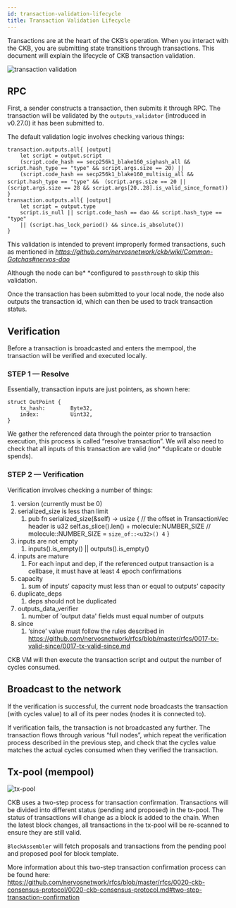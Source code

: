 ```yaml
---
id: transaction-validation-lifecycle
title: Transaction Validation Lifecycle
---
```

Transactions are at the heart of the CKB’s operation. When you interact with the CKB, you are submitting state transitions through transactions. This document will explain the lifecycle of CKB transaction validation.

![](https://github.com/nervosnetwork/docs/raw/master/docs/assets/transaction-validation-lifecycle/%E6%9C%AA%E5%91%BD%E5%90%8D%E6%96%87%E4%BB%B6%20(1).jpg "transaction validation")

## RPC

First, a sender constructs a transaction, then submits it through RPC. The transaction will be validated by the `outputs_validator`  (introduced in v0.27.0) it has been submitted to. 

The default validation logic involves checking various things:

```
transaction.outputs.all{ |output|
    let script = output.script
    (script.code_hash == secp256k1_blake160_sighash_all && script.hash_type == "type" && script.args.size == 20) ||
    (script.code_hash == secp256k1_blake160_multisig_all && script.hash_type == "type" && （script.args.size == 20 || (script.args.size == 28 && script.args[20..28].is_valid_since_format))
}
transaction.outputs.all{ |output|
    let script = output.type
    script.is_null || script.code_hash == dao && script.hash_type == "type"
    || (script.has_lock_period() && since.is_absolute())
}
```

This validation is intended to prevent improperly formed transactions, such as mentioned in *https://github.com/nervosnetwork/ckb/wiki/Common-Gotchas#nervos-dao* 

Although the node can be* *configured to `passthrough` to skip this validation.

Once the transaction has been submitted to your local node, the node also outputs the transaction id, which can then be used to track transaction status.

## Verification

Before a transaction is broadcasted and enters the mempool, the transaction will be verified and executed locally.

### STEP 1 — Resolve

Essentially, transaction inputs are just pointers, as shown here:

```
struct OutPoint {
    tx_hash:        Byte32,
    index:          Uint32,
}
```

We gather the referenced data through the pointer prior to transaction execution, this process is called “resolve transaction”. We will also need to check that all inputs of this transaction are valid (no* *duplicate or double spends).

### STEP 2 — Verification

Verification involves checking a number of things:       

1. version (currently must be 0) 
2. serialized_size is less than limit 
    1. pub fn serialized_size(&self) -> usize {
            // the offset in TransactionVec header is u32
            self.as_slice().len() + molecule::NUMBER_SIZE
            // molecule::NUMBER_SIZE = `size_of::<u32>() 4`
        }
3. inputs are not empty
    1. inputs().is_empty() || outputs().is_empty()
4. inputs are mature
    1. For each input and dep, if the referenced output transaction is a cellbase, it must have at least 4 epoch confirmations
5. capacity
    1. sum of inputs’ capacity must less than or equal to outputs’ capacity
6. duplicate_deps
    1. deps should not be duplicated
7. outputs_data_verifier
    1. number of ‘output data' fields must equal number of outputs
8. since     
    1. ‘since’ value must follow the rules described in https://github.com/nervosnetwork/rfcs/blob/master/rfcs/0017-tx-valid-since/0017-tx-valid-since.md

CKB VM will then execute the transaction script and output the number of cycles consumed.

## Broadcast to the network

If the verification is successful, the current node broadcasts the transaction (with cycles value) to all of its peer nodes (nodes it is connected to). 

If verification fails, the transaction is not broadcasted any further. The transaction flows through various “full nodes”, which repeat the verification process described in the previous step, and check that the cycles value matches the actual cycles consumed when they verified the transaction.

## Tx-pool (mempool)

![tx-pool](https://github.com/nervosnetwork/docs/raw/master/docs/assets/transaction-validation-lifecycle/%E6%9C%AA%E5%91%BD%E5%90%8D%E6%96%87%E4%BB%B6%20(2).jpg)

CKB uses a two-step process for transaction confirmation. Transactions will be divided into different status (pending and proposed) in the tx-pool. The status of transactions will change as a block is added to the chain. When the latest block changes, all transactions in the tx-pool will be re-scanned to ensure they are still valid.

`BlockAssembler` will fetch proposals and transactions from the pending pool and proposed pool for block template.

More information about this two-step transaction confirmation process can be found here:
https://github.com/nervosnetwork/rfcs/blob/master/rfcs/0020-ckb-consensus-protocol/0020-ckb-consensus-protocol.md#two-step-transaction-confirmation

